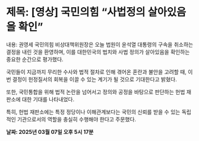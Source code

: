 # **제목: [영상] 국민의힘 “사법정의 살아있음을 확인”**

  내용: 권영세 국민의힘 비상대책위원장은 오늘 법원이 윤석열 대통령의 구속을 취소하는 결정을 내린 것을 환영하며, 이를 대한민국의 법치와 사법 정의가 살아있음을 확인하는 중요한 순간으로 평가했다.

국민들이 지금까지 무리한 수사와 법적 절차로 인해 겪어온 혼란과 불안을 고려할 때, 이번 결정이 헌정질서의 회복을 이끌 수 있는 계기가 될 것으로 기대한다고 밝혔다.

또한, 국민통합을 위해 법적 논란을 넘어서고 정의와 공정을 바탕으로 판단하는 헌법 재판소에 대한 기대를 나타내었다.

특히, 헌법 재판소에는 특정 정당이나 이해관계보다는 국민의 신뢰를 받을 수 있는 독립적인 기관으로서의 역할을 충실히 수행해야 한다고 주문했다.


  **날짜: 2025년 03월 07일 오후 5시 17분**